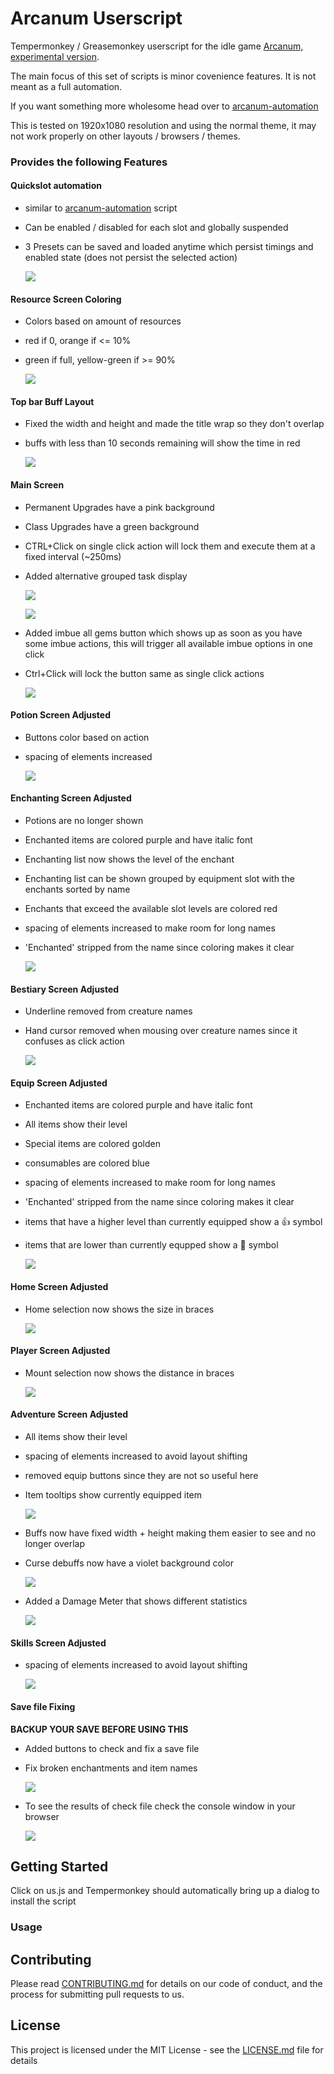 # Arcanum Userscript

Tempermonkey / Greasemonkey userscript for the idle game [Arcanum, experimental version](https://arcanumtesting.gitlab.io/arcanum/).

The main focus of this set of scripts is minor covenience features. It is not meant as a full automation.

If you want something more wholesome head over to [arcanum-automation](https://github.com/mettalogic/arcanum-automation/)

This is tested on 1920x1080 resolution and using the normal theme, it may not work properly on other layouts / browsers / themes.

### Provides the following Features


#### Quickslot automation

- similar to [arcanum-automation](https://github.com/mettalogic/arcanum-automation/) script
- Can be enabled / disabled for each slot and globally suspended
- 3 Presets can be saved and loaded anytime which persist timings and enabled state (does not persist the selected action)

    ![](features/quickSlotAutomation.png)


#### Resource Screen Coloring

- Colors based on amount of resources
- red if 0, orange if <= 10%
- green if full, yellow-green if >= 90%

    ![](features/resourceColoring.png)
 
#### Top bar Buff Layout

- Fixed the width and height and made the title wrap so they don't overlap
- buffs with less than 10 seconds remaining will show the time in red

    ![](features/buffLayout.png)
    
#### Main Screen

- Permanent Upgrades have a pink background
- Class Upgrades have a green background
- CTRL+Click on single click action will lock them and execute them at a fixed interval (~250ms)
- Added alternative grouped task display

    ![](features/mainScreenTaskScrn.png)
    
    ![](features/mainScreenTasks.gif)
    
- Added imbue all gems button which shows up as soon as you have some imbue actions, this will trigger all available imbue options in one click
- Ctrl+Click will lock the button same as single click actions

    ![](features/imbueAllPin.gif)
    
#### Potion Screen Adjusted

- Buttons color based on action
- spacing of elements increased

    ![](features/potionLayout.png)

#### Enchanting Screen Adjusted

- Potions are no longer shown
- Enchanted items are colored purple and have italic font
- Enchanting list now shows the level of the enchant
- Enchanting list can be shown grouped by equipment slot with the enchants sorted by name
- Enchants that exceed the available slot levels are colored red
- spacing of elements increased to make room for long names
- 'Enchanted' stripped from the name since coloring makes it clear

    ![](features/enchantingLayout.png)    
    
#### Bestiary Screen Adjusted

- Underline removed from creature names
- Hand cursor removed when mousing over creature names since it confuses as click action

    ![](features/bestiaryLayout.png)
    
#### Equip Screen Adjusted

- Enchanted items are colored purple and have italic font
- All items show their level
- Special items are colored golden
- consumables are colored blue
- spacing of elements increased to make room for long names
- 'Enchanted' stripped from the name since coloring makes it clear
- items that have a higher level than currently equipped show a 👍 symbol
- items that are lower than currently equpped show a 🔻 symbol

    ![](features/equipScreenLayout.png)
    
#### Home Screen Adjusted

- Home selection now shows the size in braces

    ![](features/homeSizeDetails.png)
    
#### Player Screen Adjusted

- Mount selection now shows the distance in braces

    ![](features/mountDistanceDisplay.png)
    
#### Adventure Screen Adjusted

- All items show their level
- spacing of elements increased to avoid layout shifting
- removed equip buttons since they are not so useful here
- Item tooltips show currently equipped item

    ![](features/adventureInventory.png)
     
- Buffs now have fixed width + height making them easier to see and no longer overlap
- Curse debuffs now have a violet background color
    
    ![](features/adventureBuffs.png)
    
- Added a Damage Meter that shows different statistics

    ![](features/dmgMeter.gif)
    
#### Skills Screen Adjusted

- spacing of elements increased to avoid layout shifting

    ![](features/skillLayout.png)
    
#### Save file Fixing

__BACKUP YOUR SAVE BEFORE USING THIS__
- Added buttons to check and fix a save file
- Fix broken enchantments and item names

    ![](features/fixSave.png)
    
- To see the results of check file check the console window in your browser

    ![](features/fixSave2.png)

## Getting Started

Click on us.js and Tempermonkey should automatically bring up a dialog to install the script

### Usage

## Contributing

Please read [CONTRIBUTING.md](CONTRIBUTING.md) for details on our code of conduct, and the process for submitting pull requests to us.


## License

This project is licensed under the MIT License - see the [LICENSE.md](LICENSE.md) file for details
